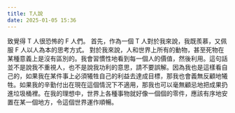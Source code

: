 ```yaml
---
title: T人說
date: 2025-01-05 15:36
---
```

致覺得 T 人很恐怖的 F 人們。
首先，作為一個 T 人對於我來說，我既羨慕，又佩服 F 人以人為本的思考方式。
對於我來說，人和世界上所有的動物，甚至死物在某種意義上是沒有區別的。我會習慣性地看到每一個人的價值，然後利用。這句話並不是說我不重視人，也不是說我功利的意思，請不要誤解。因為我也是這樣看自己的，如果我在某件事上必須犧牲自己的利益去達成目標，那我也會義無反顧地犧牲。如果我的辛勤付出在現在這個情況下不適用，那我也可以毫無顧忌地把成果扔進垃圾桶裡。在我的理想中，世界上各種事物就好像一個個的零件，應該有序地安置在某一個地方，令這個世界運作順暢。

